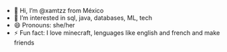 - 👋 Hi, I’m @xamtzz from México 
- 👀 I’m interested in sql, java, databases, ML, tech
- 😄 Pronouns: she/her
- ⚡ Fun fact: I love minecraft, lenguages like english and french and make friends 

<!---
xamtzz/xamtzz is a ✨ special ✨ repository because its `README.md` (this file) appears on your GitHub profile.
You can click the Preview link to take a look at your changes.
--->
